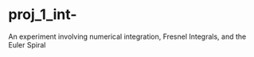 # proj_1_int-
An experiment involving numerical integration, Fresnel Integrals, and the Euler Spiral
